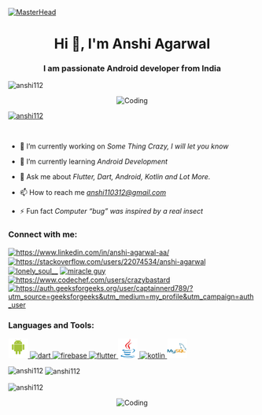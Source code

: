 [![MasterHead](https://1.bp.blogspot.com/-7A4WynwLsMw/XbBpCXG8fHI/AAAAAAAAMt4/uOa1bpLskYgrwGbllhSu2SDj_Mig8SXJQCLcBGAsYHQ/s1600/2000_600px.gif)](https://rishavchanda.io)
<h1 align="center">Hi 👋, I'm Anshi Agarwal</h1>
<h3 align="center">I am passionate Android developer from India</h3>

<p align="left"> <img src="https://komarev.com/ghpvc/?username=anshi112&label=Profile%20views&color=0e75b6&style=flat" alt="anshi112" /> </p>

<p align = "center">
<img alt="Coding" width="400" src="https://media.giphy.com/media/l0HlNaQ6gWfllcjDO/giphy.gif">
</p>

<p align="left"> <a href="https://github.com/ryo-ma/github-profile-trophy"><img src="https://github-profile-trophy.vercel.app/?username=anshi112" alt="anshi112" /></a> </p>

<p align="left"> <a href="https://twitter.com/" target="blank"><img src="https://img.shields.io/twitter/follow/?logo=twitter&style=for-the-badge" alt="" /></a> </p>

- 🔭 I’m currently working on *Some Thing Crazy, I will let you know*

- 🌱 I’m currently learning *Android Development*

- 💬 Ask me about *Flutter, Dart, Android, Kotlin and Lot More.*

- 📫 How to reach me *anshi110312@gmail.com*

- ⚡ Fun fact *Computer “bug” was inspired by a real insect*

<h3 align="left">Connect with me:</h3>
<p align="left">
<a href="https://linkedin.com/in/https://www.linkedin.com/in/anshi-agarwal-aa/" target="blank"><img align="center" src="https://raw.githubusercontent.com/rahuldkjain/github-profile-readme-generator/master/src/images/icons/Social/linked-in-alt.svg" alt="https://www.linkedin.com/in/anshi-agarwal-aa/" height="30" width="40" /></a>
<a href="https://stackoverflow.com/users/https://stackoverflow.com/users/22074534/anshi-agarwal" target="blank"><img align="center" src="https://raw.githubusercontent.com/rahuldkjain/github-profile-readme-generator/master/src/images/icons/Social/stack-overflow.svg" alt="https://stackoverflow.com/users/22074534/anshi-agarwal" height="30" width="40" /></a>
<a href="https://instagram.com/anshiiagarwal" target="blank"><img align="center" src="https://raw.githubusercontent.com/rahuldkjain/github-profile-readme-generator/master/src/images/icons/Social/instagram.svg" alt="lonely_soul__" height="30" width="40" /></a>
<a href="https://www.youtube.com/c/miracle guy" target="blank"><img align="center" src="https://raw.githubusercontent.com/rahuldkjain/github-profile-readme-generator/master/src/images/icons/Social/youtube.svg" alt="miracle guy" height="30" width="40" /></a>
<a href="https://www.codechef.com/users/https://www.codechef.com/users/crazybastard" target="blank"><img align="center" src="https://cdn.jsdelivr.net/npm/simple-icons@3.1.0/icons/codechef.svg" alt="https://www.codechef.com/users/crazybastard" height="30" width="40" /></a>
<a href="https://auth.geeksforgeeks.org/user/https://auth.geeksforgeeks.org/user/captainnerd789/?utm_source=geeksforgeeks&utm_medium=my_profile&utm_campaign=auth_user" target="blank"><img align="center" src="https://raw.githubusercontent.com/rahuldkjain/github-profile-readme-generator/master/src/images/icons/Social/geeks-for-geeks.svg" alt="https://auth.geeksforgeeks.org/user/captainnerd789/?utm_source=geeksforgeeks&utm_medium=my_profile&utm_campaign=auth_user" height="30" width="40" /></a>
</p>

<h3 align="left">Languages and Tools:</h3>
<p align="left"> <a href="https://developer.android.com" target="_blank" rel="noreferrer"> <img src="https://raw.githubusercontent.com/devicons/devicon/master/icons/android/android-original-wordmark.svg" alt="android" width="40" height="40"/> </a> <a href="https://dart.dev" target="_blank" rel="noreferrer"> <img src="https://www.vectorlogo.zone/logos/dartlang/dartlang-icon.svg" alt="dart" width="40" height="40"/> </a> <a href="https://firebase.google.com/" target="_blank" rel="noreferrer"> <img src="https://www.vectorlogo.zone/logos/firebase/firebase-icon.svg" alt="firebase" width="40" height="40"/> </a> <a href="https://flutter.dev" target="_blank" rel="noreferrer"> <img src="https://www.vectorlogo.zone/logos/flutterio/flutterio-icon.svg" alt="flutter" width="40" height="40"/> </a> <a href="https://www.java.com" target="_blank" rel="noreferrer"> <img src="https://raw.githubusercontent.com/devicons/devicon/master/icons/java/java-original.svg" alt="java" width="40" height="40"/> </a> <a href="https://kotlinlang.org" target="_blank" rel="noreferrer"> <img src="https://www.vectorlogo.zone/logos/kotlinlang/kotlinlang-icon.svg" alt="kotlin" width="40" height="40"/> </a> <a href="https://www.mysql.com/" target="_blank" rel="noreferrer"> <img src="https://raw.githubusercontent.com/devicons/devicon/master/icons/mysql/mysql-original-wordmark.svg" alt="mysql" width="40" height="40"/> </a> </p>

<p><img align="left" src="https://github-readme-stats.vercel.app/api/top-langs?username=anshi112&show_icons=true&locale=en&layout=compact" alt="anshi112" /></p>

<p>&nbsp;<img align="center" src="https://github-readme-stats.vercel.app/api?username=anshi112&show_icons=true&locale=en" alt="anshi112" /></p>

<p><img align="center" src="https://github-readme-streak-stats.herokuapp.com/?user=anshi112&" alt="anshi112" /></p>
<p align = "center">
<img alt="Coding" width="500" height = "400" src="https://media.giphy.com/media/llarwdtFqG63IlqUR1/giphy.gif">
</p>
